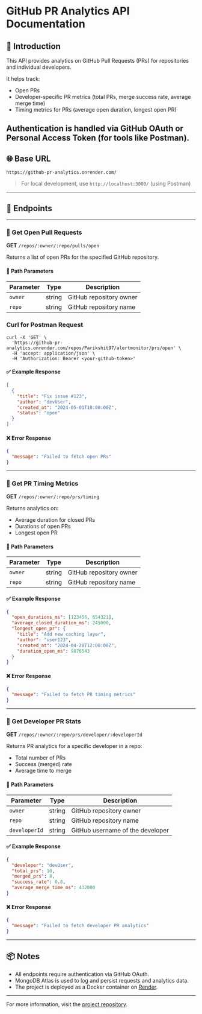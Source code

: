 # GitHub PR Analytics API Documentation

## 📘 Introduction

This API provides analytics on GitHub Pull Requests (PRs) for repositories and individual developers.

It helps track:
- Open PRs
- Developer-specific PR metrics (total PRs, merge success rate, average merge time)
- Timing metrics for PRs (average open duration, longest open PR)

Authentication is handled via **GitHub OAuth** or **Personal Access Token** (for tools like Postman).
---

## 🌐 Base URL

```
https://github-pr-analytics.onrender.com/
```

> For local development, use `http://localhost:3000/` (using Postman)

---

## 📁 Endpoints

---

### 📌 Get Open Pull Requests

**GET** `/repos/:owner/:repo/pulls/open`

Returns a list of open PRs for the specified GitHub repository.

#### 🔸 Path Parameters

| Parameter | Type   | Description                |
| --------- | ------ | -------------------------- |
| `owner`   | string | GitHub repository owner     |
| `repo`    | string | GitHub repository name      |

### Curl for Postman Request

```
curl -X 'GET' \
  'https://github-pr-analytics.onrender.com/repos/Parikshit97/alertmonitor/prs/open' \
  -H 'accept: application/json' \
  -H 'Authorization: Bearer <your-github-token>'

  ```


#### ✅ Example Response

```json
[
  {
    "title": "Fix issue #123",
    "author": "devUser",
    "created_at": "2024-05-01T10:00:00Z",
    "status": "open"
  }
]
```

#### ❌ Error Response

```json
{
  "message": "Failed to fetch open PRs"
}
```

---

### 📌 Get PR Timing Metrics

**GET** `/repos/:owner/:repo/prs/timing`

Returns analytics on:
- Average duration for closed PRs
- Durations of open PRs
- Longest open PR

#### 🔸 Path Parameters

| Parameter | Type   | Description                |
| --------- | ------ | -------------------------- |
| `owner`   | string | GitHub repository owner     |
| `repo`    | string | GitHub repository name      |

#### ✅ Example Response

```json
{
  "open_durations_ms": [123456, 654321],
  "average_closed_duration_ms": 245000,
  "longest_open_pr": {
    "title": "Add new caching layer",
    "author": "user123",
    "created_at": "2024-04-28T12:00:00Z",
    "duration_open_ms": 9876543
  }
}
```

#### ❌ Error Response

```json
{
  "message": "Failed to fetch PR timing metrics"
}
```

---

### 📌 Get Developer PR Stats

**GET** `/repos/:owner/:repo/prs/developer/:developerId`

Returns PR analytics for a specific developer in a repo:
- Total number of PRs
- Success (merged) rate
- Average time to merge

#### 🔸 Path Parameters

| Parameter     | Type   | Description                     |
| ------------- | ------ | ------------------------------- |
| `owner`       | string | GitHub repository owner         |
| `repo`        | string | GitHub repository name          |
| `developerId` | string | GitHub username of the developer|

#### ✅ Example Response

```json
{
  "developer": "devUser",
  "total_prs": 10,
  "merged_prs": 8,
  "success_rate": 0.8,
  "average_merge_time_ms": 432000
}
```

#### ❌ Error Response

```json
{
  "message": "Failed to fetch developer PR analytics"
}
```

---

## 📦 Notes

- All endpoints require authentication via GitHub OAuth.
- MongoDB Atlas is used to log and persist requests and analytics data.
- The project is deployed as a Docker container on [Render](https://render.com).

---

For more information, visit the [project repository](https://github.com/<your-username>/github-pr-analytics).

